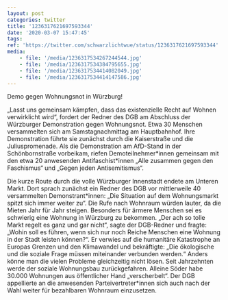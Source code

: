 ```yaml
---
layout: post
categories: twitter
title: '1236317621697593344'
date: '2020-03-07 15:47:45'
tags: 
ref: 'https://twitter.com/schwarzlichtwue/status/1236317621697593344'
media:
    - file: '/media/1236317534267244544.jpg'
    - file: '/media/1236317534384795655.jpg'
    - file: '/media/1236317534414082049.jpg'
    - file: '/media/1236317534414147586.jpg'
---
```

Demo gegen Wohnungsnot in Würzburg!



„Lasst uns gemeinsam kämpfen, dass das existenzielle Recht auf Wohnen verwirklicht wird“, fordert der Redner des DGB am Abschluss der Würzburger Demonstration gegen Wohnungsnot. 
Etwa 30 Menschen versammelten sich am Samstagnachmittag am Hauptbahnhof. Ihre Demonstration führte sie zunächst durch die Kaiserstraße und die Juliuspromenade. Als die Demonstration am AfD-Stand in der Schönbornstraße vorbeikam,
riefen Demoteilnehmer\*innen gemeinsam mit den etwa 20 anwesenden Antifaschist\*innen „Alle zusammen gegen den Faschismus“ und „Gegen jeden Antisemitismus“. 

Die kurze Route durch die volle Würzburger Innenstadt endete am Unteren Markt.
Dort sprach zunächst ein Redner des DGB vor mittlerweile 40 versammelten Demonstrant\*innen: „Die Situation auf dem Wohnungsmarkt spitzt sich immer weiter zu“. Die Rufe nach Wohnraum würden lauter, da die Mieten Jahr für Jahr steigen.
Besonders für ärmere Menschen sei es schwierig eine Wohnung in Würzburg zu bekommen. „Der ach so tolle Markt regelt es ganz und gar nicht“, sagte der DGB-Redner und fragte: „Wohin soll es führen, wenn sich nur noch Reiche Menschen eine Wohnung in der Stadt leisten können?“.
Er verwies auf die humanitäre Katastrophe an Europas Grenzen und den Klimawandel und bekräftigte: „Die ökologische und die soziale Frage müssen miteinander verbunden werden.“ Anders könne man die vielen Probleme gleichzeitig nicht lösen.
Seit Jahrzehnten werde der soziale Wohnungsbau zurückgefahren. Alleine Söder habe 30.000 Wohnungen aus öffentlicher Hand „verscherbelt“. Der DGB appellierte an die anwesenden Parteivertreter\*innen sich auch nach der Wahl weiter für bezahlbaren Wohnraum einzusetzen.